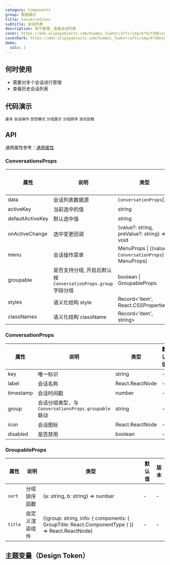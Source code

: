 ```yaml
---
category: Components
group: 数据展示
title: Conversations
subtitle: 会话列表
description: 用于管理、查看会话列表
cover: https://mdn.alipayobjects.com/huamei_7uahnr/afts/img/A*HjY3QKszqFEAAAAAAAAAAAAADrJ8AQ/original
coverDark: https://mdn.alipayobjects.com/huamei_7uahnr/afts/img/A*G8njQogkGwAAAAAAAAAAAAAADrJ8AQ/original
demo:
  cols: 1
---
```


## 何时使用

 - 需要对多个会话进行管理
 - 查看历史会话列表

## 代码演示

<!-- prettier-ignore -->
<code src="./demo/basic.tsx">基本</code>
<code src="./demo/with-menu.tsx">会话操作</code>
<code src="./demo/controlled-mode.tsx">受控模式</code>
<code src="./demo/group.tsx">分组展示</code>
<code src="./demo/group-sort.tsx">分组排序</code>
<code src="./demo/infinite-load.tsx">滚动加载</code>


## API

通用属性参考：[通用属性](/docs/react/common-props)

### ConversationsProps

| 属性              | 说明                          | 类型                                                                                          | 默认值 | 版本 |
|-------------------|-------------------------------|-----------------------------------------------------------------------------------------------|--------|------|
| data              | 会话列表数据源                | `ConversationProps`[]                                                                         | -      | -    |
| activeKey         | 当前选中的值                  | string                                                                   | -      | -    |
| defaultActiveKey  | 默认选中值                    | string                                                                  | -      | -    |
| onActiveChange    | 选中变更回调                  | (value?: string, preValue?: string) => void              | -      | -    |
| menu              | 会话操作菜单                  | MenuProps \| ((value: `ConversationProps`) => MenuProps)                               | -      | -    |
| groupable         | 是否支持分组, 开启后默认按 `ConversationProps.group` 字段分组 | boolean \| GroupableProps | -      | -    |
| styles            | 语义化结构 style              | Record<'item', React.CSSProperties>                                                 | -      | -    |
| classNames        | 语义化结构 className          | Record<'item', string>                                                              | -      | -    |

### ConversationProps

| 属性       | 说明           | 类型              | 默认值 | 版本 |
|------------|----------------|-------------------|--------|------|
| key        | 唯一标识       | string            | -      | -    |
| label      | 会话名称       | React.ReactNode   | -      | -    |
| timestamp  | 会话时间戳     | number            | -      | -    |
| group      | 会话分组类型，与 `ConversationsProps.groupable` 联动 | string | -      | -    |
| icon       | 会话图标       | React.ReactNode   | -      | -    |
| disabled   | 是否禁用       | boolean           | -      | -    |

### GroupableProps
| 属性         | 说明                 | 类型                                | 默认值 | 版本 |
|--------------|----------------------|-------------------------------------|--------|------|
| `sort`       | 分组排序函数         | (a: string, b: string) => number | -  | -    |
| `title` | 自定义渲染组件       | ((group: string, info: { components: { GroupTitle: React.ComponentType } }) => React.ReactNode) | -   | -    |

## 主题变量（Design Token）

<ComponentTokenTable component="Conversations"></ComponentTokenTable>